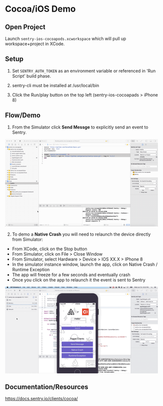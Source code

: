 # Cocoa/iOS Demo

## Open Project

Launch `sentry-ios-cocoapods.xcworkspace` which will pull up workspace+project in XCode.

## Setup

1. Set `SENTRY_AUTH_TOKEN` as an environment variable or referenced in 'Run Script' build phase.

2. sentry-cli must be installed at /usr/local/bin

3. Click the Run/play button on the top left (sentry-ios-cocoapads > iPhone 8)

## Flow/Demo

1. From the Simulator click **Send Messge** to explicitly send an event to Sentry.

![Send Message](cocoa-send-message.gif)

2. To demo a **Native Crash** you will need to relaunch the device directly from Simulator:
- From XCode, click on the Stop button
- From Simulator, click on File > Close Window
- From Simulator, select Hardware > Device > IOS XX.X > IPhone 8
- In the simulator instance window, launch the app, click on Native Crash / Runtime Exception
- The app will freeze for a few seconds and eventually crash
- Once you click on the app to relaunch it the event is sent to Sentry

![Native Crash / Runtime Error](cocoa-native-crash.gif)
## Documentation/Resources

https://docs.sentry.io/clients/cocoa/
